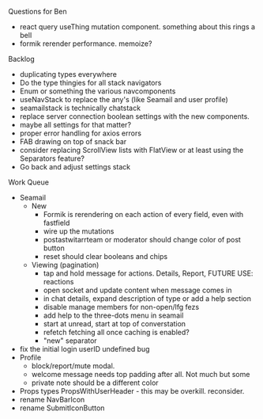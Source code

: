 Questions for Ben
* react query useThing mutation component. something about this rings a bell
* formik rerender performance. memoize?

Backlog
* duplicating types everywhere
* Do the type thingies for all stack navigators
* Enum or something the various navcomponents
* useNavStack to replace the any's (like Seamail and user profile)
* seamailstack is technically chatstack
* replace server connection boolean settings with the new components.
* maybe all settings for that matter?
* proper error handling for axios errors
* FAB drawing on top of snack bar
* consider replacing ScrollView lists with FlatView or at least using the Separators feature?
* Go back and adjust settings stack

Work Queue
* Seamail
  * New
    * Formik is rerendering on each action of every field, even with fastfield
    * wire up the mutations
    * postastwitarrteam or moderator should change color of post button
    * reset should clear booleans and chips
  * Viewing (pagination)
    * tap and hold message for actions. Details, Report, FUTURE USE: reactions
    * open socket and update content when message comes in
    * in chat details, expand description of type or add a help section
    * disable manage members for non-open/lfg fezs
    * add help to the three-dots menu in seamail
    * start at unread, start at top of converstation
    * refetch fetching all once caching is enabled?
    * "new" separator
* fix the initial login userID undefined bug
* Profile
  * block/report/mute modal.
  * welcome message needs top padding after all. Not much but some
  * private note should be a different color
* Props types PropsWithUserHeader - this may be overkill. reconsider.
* rename NavBarIcon
* rename SubmitIconButton

